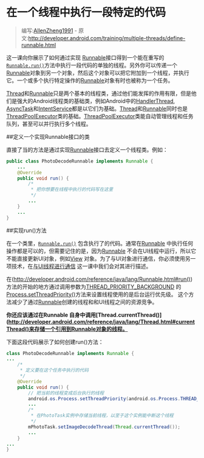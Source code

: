 # 在一个线程中执行一段特定的代码

> 编写:[AllenZheng1991](https://github.com/AllenZheng1991) - 原文:<http://developer.android.com/training/multiple-threads/define-runnable.html>

这一课向你展示了如何通过实现 [Runnable](http://developer.android.com/reference/java/lang/Runnable.html)接口得到一个能在重写的[`Runnable.run()`](http://developer.android.com/reference/java/lang/Runnable.html)方法中执行一段代码的单独的线程。另外你可以传递一个[Runnable](http://developer.android.com/reference/java/lang/Runnable.html)对象到另一个对象，然后这个对象可以把它附加到一个线程，并执行它。一个或多个执行特定操作的[Runnable](http://developer.android.com/reference/java/lang/Runnable.html)对象有时也被称为一个任务。

[Thread](http://developer.android.com/reference/java/lang/Runnable.html)和[Runnable](http://developer.android.com/reference/java/lang/Runnable.html)只是两个基本的线程类，通过他们能发挥的作用有限，但是他们是强大的Android线程类的基础类，例如Android中的[HandlerThread](http://developer.android.com/reference/android/os/HandlerThread.html), [AsyncTask](http://developer.android.com/reference/android/os/AsyncTask.html)和[IntentService](http://developer.android.com/reference/android/app/IntentService.html)都是以它们为基础。[Thread](http://developer.android.com/reference/java/lang/Runnable.html)和[Runnable](http://developer.android.com/reference/java/lang/Runnable.html)同时也是[ThreadPoolExecutor](http://developer.android.com/reference/java/util/concurrent/ThreadPoolExecutor.html)类的基础。[ThreadPoolExecutor](http://developer.android.com/reference/java/util/concurrent/ThreadPoolExecutor.html)类能自动管理线程和任务队列，甚至可以并行执行多个线程。

##定义一个实现Runnable接口的类

直接了当的方法是通过实现[Runnable](http://developer.android.com/reference/java/lang/Runnable.html)接口去定义一个线程类。例如：

```java
public class PhotoDecodeRunnable implements Runnable {
    ...
    @Override
    public void run() {
        /*
         * 把你想要在线程中执行的代码写在这里
         */
        ...
    }
    ...
}
```

##实现run()方法

在一个类里，[`Runnable.run()`](http://developer.android.com/reference/java/lang/Runnable.html)
包含执行了的代码。通常在[Runnable](http://developer.android.com/reference/java/lang/Runnable.html)
中执行任何操作都是可以的，但需要记住的是，因为[Runnable](http://developer.android.com/reference/java/lang/Runnable.html)
不会在UI线程中运行，所以它不能直接更新UI对象，例如[View](http://developer.android.com/reference/android/view/View.html)
对象。为了与UI对象进行通信，你必须使用另一项技术，在[与UI线程进行通信](performance/multi-threads/communicate-ui.html)
这一课中我们会对其进行描述。

在(http://developer.android.com/reference/java/lang/Runnable.html#run())方法的开始的地方通过调用参数为<a href="http://developer.android.com/reference/android/os/Process.html#THREAD_PRIORITY_BACKGROUND" target="_blank">THREAD_PRIORITY_BACKGROUND</a>
的<a href="http://developer.android.com/reference/android/os/Process.html#setThreadPriority(int)" target="_blank">Process.setThreadPriority()</a>方法来设置线程使用的是后台运行优先级。
这个方法减少了通过<a href="http://developer.android.com/reference/java/lang/Runnable.html" target="_blank">Runnable</a>创建的线程和和UI线程之间的资源竞争。

**你还应该通过在Runnable</a>
自身中调用[Thread.currentThread()](http://developer.android.com/reference/java/lang/Thread.html#currentThread()来存储一个引用到Runnable对象的线程。**

下面这段代码展示了如何创建run()方法：

```java
class PhotoDecodeRunnable implements Runnable {
...
    /*
     * 定义要在这个任务中执行的代码
     */
    @Override
    public void run() {
        // 把当前的线程变成后台执行的线程
        android.os.Process.setThreadPriority(android.os.Process.THREAD_PRIORITY_BACKGROUND);
        ...
        /*
         * 在PhotoTask实例中存储当前线程，以至于这个实例能中断这个线程
         */
        mPhotoTask.setImageDecodeThread(Thread.currentThread());
        ...
    }
...
}
```

